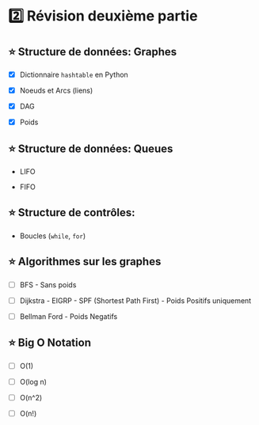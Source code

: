 # :two: Révision deuxième partie


## :star: Structure de données: Graphes

- [X] Dictionnaire `hashtable` en Python

- [X] Noeuds et Arcs (liens)

- [X] DAG

- [X] Poids

## :star: Structure de données: Queues

- LIFO

- FIFO

## :star: Structure de contrôles: 

- Boucles (`while`, `for`)

## :star: Algorithmes sur les graphes

- [ ] BFS - Sans poids

- [ ] Dijkstra - EIGRP - SPF (Shortest Path First) - Poids Positifs uniquement

- [ ] Bellman Ford - Poids Negatifs

## :star: Big O Notation

- [ ] O(1)

- [ ] O(log n)

- [ ] O(n^2)

- [ ] O(n!)

